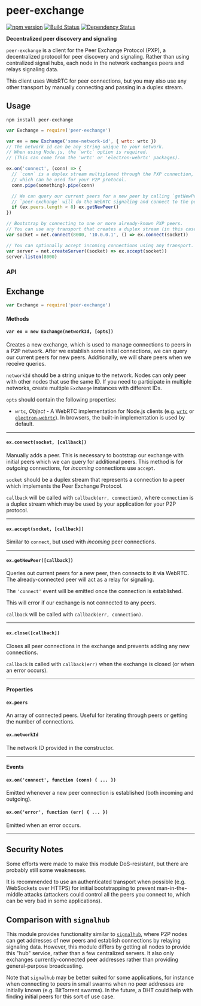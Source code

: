 # peer-exchange

[![npm version](https://img.shields.io/npm/v/peer-exchange.svg)](https://www.npmjs.com/package/peer-exchange)
[![Build Status](https://travis-ci.org/mappum/peer-exchange.svg?branch=master)](https://travis-ci.org/mappum/peer-exchange)
[![Dependency Status](https://david-dm.org/mappum/peer-exchange.svg)](https://david-dm.org/mappum/peer-exchange)

**Decentralized peer discovery and signaling**

`peer-exchange` is a client for the Peer Exchange Protocol (PXP), a decentralized protocol for peer discovery and signaling. Rather than using centralized signal hubs, each node in the network exchanges peers and relays signaling data.

This client uses WebRTC for peer connections, but you may also use any other transport by manually connecting and passing in a duplex stream.

## Usage

`npm install peer-exchange`

```js
var Exchange = require('peer-exchange')

var ex = new Exchange('some-network-id', { wrtc: wrtc })
// The network id can be any string unique to your network.
// When using Node.js, the `wrtc` option is required.
// (This can come from the 'wrtc' or 'electron-webrtc' packages).

ex.on('connect', (conn) => {
  // `conn` is a duplex stream multiplexed through the PXP connection,
  // which can be used for your P2P protocol.
  conn.pipe(something).pipe(conn)

  // We can query our current peers for a new peer by calling `getNewPeer()`.
  // `peer-exchange` will do the WebRTC signaling and connect to the peer.
  if (ex.peers.length < 8) ex.getNewPeer()
})

// Bootstrap by connecting to one or more already-known PXP peers.
// You can use any transport that creates a duplex stream (in this case TCP).
var socket = net.connect(8000, '10.0.0.1', () => ex.connect(socket))

// You can optionally accept incoming connections using any transport.
var server = net.createServer((socket) => ex.accept(socket))
server.listen(8000)
```

### API

## Exchange

```js
var Exchange = require('peer-exchange')
```

#### Methods


#### `var ex = new Exchange(networkId, [opts])`

Creates a new exchange, which is used to manage connections to peers in a P2P network. After we establish some initial connections, we can query our current peers for new peers. Additionally, we will share peers when we receive queries.

`networkId` should be a string unique to the network. Nodes can only peer with other nodes that use the same ID. If you need to participate in multiple networks, create multiple `Exchange` instances with different IDs.

`opts` should contain the following properties:
 - `wrtc`, *Object* - A WebRTC implementation for Node.js clients (e.g. [`wrtc`](https://github.com/js-platform/node-webrtc) or [`electron-webrtc`](https://github.com/mappum/electron-webrtc)). In browsers, the built-in implementation is used by default.

----
#### `ex.connect(socket, [callback])`

Manually adds a peer. This is necessary to bootstrap our exchange with initial peers which we can query for additional peers. This method is for *outgoing* connections, for *incoming* connections use `accept`.

`socket` should be a duplex stream that represents a connection to a peer which implements the Peer Exchange Protocol.

`callback` will be called with `callback(err, connection)`, where `connection` is a duplex stream which may be used by your application for your P2P protocol.

----
#### `ex.accept(socket, [callback])`

Similar to `connect`, but used with *incoming* peer connections.

----
#### `ex.getNewPeer([callback])`

Queries out current peers for a new peer, then connects to it via WebRTC. The already-connected peer will act as a relay for signaling.

The `'connect'` event will be emitted once the connection is established.

This will error if our exchange is not connected to any peers.

`callback` will be called with `callback(err, connection)`.

----
#### `ex.close([callback])`

Closes all peer connections in the exchange and prevents adding any new connections.

`callback` is called with `callback(err)` when the exchange is closed (or when an error occurs).

----

#### Properties

#### `ex.peers`

An array of connected peers. Useful for iterating through peers or getting the number of connections.

#### `ex.networkId`

The network ID provided in the constructor.

----

#### Events

#### `ex.on('connect', function (conn) { ... })`

Emitted whenever a new peer connection is established (both incoming and outgoing).

#### `ex.on('error', function (err) { ... })`

Emitted when an error occurs.

----

## Security Notes

Some efforts were made to make this module DoS-resistant, but there are probably still some weaknesses.

It is recommended to use an authenticated transport when possible (e.g. WebSockets over HTTPS) for initial bootstrapping to prevent man-in-the-middle attacks (attackers could control all the peers you connect to, which can be very bad in some applications).

## Comparison with `signalhub`

This module provides functionality similar to [`signalhub`](https://github.com/mafintosh/signalhub), where P2P nodes can get addresses of new peers and establish connections by relaying signaling data. However, this module differs by getting all nodes to provide this "hub" service, rather than a few centralized servers. It also only exchanges currently-connected peer addresses rather than providing general-purpose broadcasting.

Note that `signalhub` may be better suited for some applications, for instance when connecting to peers in small swarms when no peer addresses are initially known (e.g. BitTorrent swarms). In the future, a DHT could help with finding initial peers for this sort of use case.
